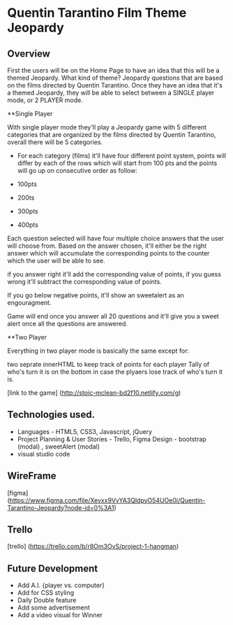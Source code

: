 # Quentin Tarantino Film Theme Jeopardy

## Overview

First the users will be on the Home Page to have an idea that this will be a themed Jeopardy.  What kind of theme?  Jeopardy questions that are based on the films directed by Quentin Tarantino.  Once they have an idea that it's a themed Jeopardy, they will be able to select between a SINGLE player mode, or 2 PLAYER mode.

**Single Player 

With single player mode they'll play a Jeopardy game with 5 different categories that are organized by the films directed by Quentin Tarantino, overall there will be 5 categories.

* For each category (films) it'll have four different point system, points will differ by each of the rows which will start from 100 pts and the points will go up on consecutive order as follow:  

* 100pts
* 200ts
* 300pts
* 400pts

Each question selected will have four multiple choice answers that the user will choose from.
Based on the answer chosen, it'll either be the right answer which will accumulate the corresponding points to the counter which the user will be able to see.

if you answer right it'll add the corresponding value of points, if you guess wrong it'll subtract the corresponding value of points.

If you go below negative points, it'll show an sweetalert as an engouragment.

Game will end once you answer all 20 questions and it'll give you a sweet alert once all the questions are answered.

**Two Player 

Everything in two player mode is basically the same except for:

two seprate innerHTML to keep track of points for each player
Tally of who's turn it is on the bottom in case the plyaers lose track of who's turn it is.

[link to the game] (http://stoic-mclean-bd2f10.netlify.com/g)

## Technologies used.

* Languages - HTML5, CSS3, Javascript, jQuery
* Project Planning & User Stories - Trello, Figma
Design - bootstrap (modal) , sweetAlert (modal)
* visual studio code

## WireFrame

[figma] (https://www.figma.com/file/Xevxx9VvYA3QldpyO54UOe0i/Quentin-Tarantino-Jeopardy?node-id=0%3A1)

## Trello
 
[trello] (https://trello.com/b/r8Om3OvS/project-1-hangman)

## Future Development

* Add A.I. {player vs. computer}
* Add for CSS styling
* Daily Double feature
* Add some advertisement 
* Add a video visual for Winner






